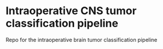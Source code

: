 # Intraoperative CNS tumor classification pipeline
Repo for the intraoperative brain tumor classification pipeline
